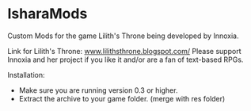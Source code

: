 # IsharaMods
Custom Mods for the game Lilith's Throne being developed by Innoxia.

Link for Lilith's Throne: www.lilithsthrone.blogspot.com/
Please support Innoxia and her project if you like it and/or are a fan of text-based RPGs.

Installation:
* Make sure you are running version 0.3 or higher.
* Extract the archive to your game folder. (merge with res folder)

